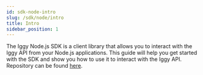 ```yaml
---
id: sdk-node-intro
slug: /sdk/node/intro
title: Intro
sidebar_position: 1
---
```


The Iggy Node.js SDK is a client library that allows you to interact with the Iggy API from your Node.js applications. This guide will help you get started with the SDK and show you how to use it to interact with the Iggy API. Repository can be found [here](https://github.com/iggy-rs/iggy-node-client).
